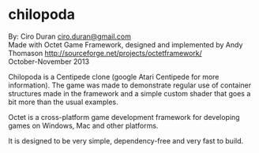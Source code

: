 chilopoda
=========

By: Ciro Duran <ciro.duran@gmail.com>  
Made with Octet Game Framework, designed and implemented by Andy Thomason
<http://sourceforge.net/projects/octetframework/>  
October-November 2013

Chilopoda is a Centipede clone (google Atari Centipede for more information). The game 
was made to demonstrate regular use of container structures made in the framework and
a simple custom shader that goes a bit more than the usual examples.

Octet is a cross-platform game development framework for developing games on Windows,
Mac and other platforms.

It is designed to be very simple, dependency-free and very fast to build.
